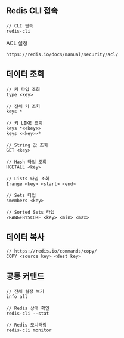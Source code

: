 ## Redis CLI 접속
```
// CLI 쩝속
redis-cli
```

ACL 설정
```
https://redis.io/docs/manual/security/acl/
```

## 데이터 조회
```
// 키 타입 조회
type <key>

// 전체 키 조회
keys *

// 키 LIKE 조회
keys *<<key>>
keys <<key>>*

// String 값 조회
GET <key>

// Hash 타입 조회
HGETALL <key>

// Lists 타입 조회
Irange <key> <start> <end>

// Sets 타입
smembers <key>

// Sorted Sets 타입
ZRANGEBYSCORE <key> <min> <max>
```

## 데이터 복사
```
// https://redis.io/commands/copy/
COPY <source key> <dest key>
```

## 공통 커맨드
```
// 전체 설정 보기
info all

// Redis 상태 확인
redis-cli --stat

// Redis 모니터링
redis-cli monitor
```